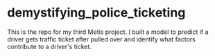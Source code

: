 # demystifying_police_ticketing
This is the repo for my third Metis project. I built a model to predict if a driver gets traffic ticket after pulled over and identify what factors contribute to a driver's ticket.
